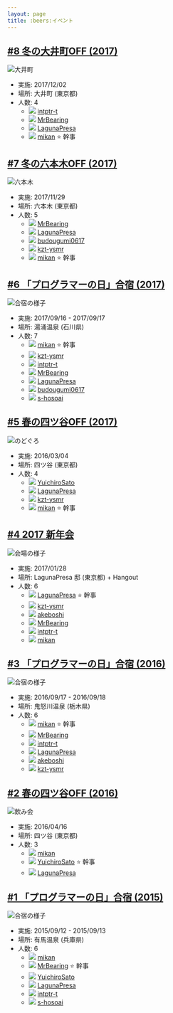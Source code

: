 ```yaml
---
layout: page
title: :beers:イベント
---
```


## [#8 冬の大井町OFF (2017)](/event/8-1202off)

![](/photo/20171202_2011.jpg "大井町")

* 実施: 2017/12/02
* 場所: 大井町 (東京都)
* 人数: 4
  * ![](/images/users/intptr-t_16.png) [intptr-t](https://github.com/intptr-t)
  * ![](/images/users/MrBearing_16.png) [MrBearing](https://github.com/MrBearing)
  * ![](/images/users/LagunaPresa_16.png) [LagunaPresa](https://github.com/LagunaPresa)
  * ![](/images/users/mikan_16.png) [mikan](https://github.com/mikan) :star: 幹事

## [#7 冬の六本木OFF (2017)](/event/7-1129off)

![](/photo/20171129_1947.jpg "六本木")

* 実施: 2017/11/29
* 場所: 六本木 (東京都)
* 人数: 5
  * ![](/images/users/MrBearing_16.png) [MrBearing](https://github.com/MrBearing)
  * ![](/images/users/LagunaPresa_16.png) [LagunaPresa](https://github.com/LagunaPresa)
  * ![](/images/users/budougumi0617_16.png) [budougumi0617](https://github.com/budougumi0617)
  * ![](/images/users/kzt-ysmr_16.png) [kzt-ysmr](https://github.com/kzt-ysmr)
  * ![](/images/users/mikan_16.png) [mikan](https://github.com/mikan) :star: 幹事

## [#6 「プログラマーの日」合宿 (2017)](/event/6-0916camp)

![](/photo/20170916-07.jpg "合宿の様子")

* 実施: 2017/09/16 - 2017/09/17
* 場所: 湯涌温泉 (石川県)
* 人数: 7
  * ![](/images/users/mikan_16.png) [mikan](https://github.com/mikan) :star: 幹事
  * ![](/images/users/kzt-ysmr_16.png) [kzt-ysmr](https://github.com/kzt-ysmr)
  * ![](/images/users/intptr-t_16.png) [intptr-t](https://github.com/intptr-t)
  * ![](/images/users/MrBearing_16.png) [MrBearing](https://github.com/MrBearing)
  * ![](/images/users/LagunaPresa_16.png) [LagunaPresa](https://github.com/LagunaPresa)
  * ![](/images/users/budougumi0617_16.png) [budougumi0617](https://github.com/budougumi0617)
  * ![](/images/users/s-hosoai_16.png) [s-hosoai](https://github.com/s-hosoai)

## [#5 春の四ツ谷OFF (2017)](/event/5-0304off)

![](/photo/20170304-02_203746.jpg "のどぐろ")

* 実施: 2016/03/04
* 場所: 四ツ谷 (東京都)
* 人数: 4
  * ![](/images/users/YuichiroSato_16.png) [YuichiroSato](https://github.com/YuichiroSato)
  * ![](/images/users/LagunaPresa_16.png) [LagunaPresa](https://github.com/LagunaPresa)
  * ![](/images/users/kzt-ysmr_16.png) [kzt-ysmr](https://github.com/kzt-ysmr)
  * ![](/images/users/mikan_16.png) [mikan](https://github.com/mikan) :star: 幹事

## [#4 2017 新年会](/event/4-0128newyear)

![](/photo/20170128-01_0000.jpg "会場の様子")

* 実施: 2017/01/28
* 場所: LagunaPresa 邸 (東京都) + Hangout
* 人数: 6
  * ![](/images/users/LagunaPresa_16.png) [LagunaPresa](https://github.com/LagunaPresa) :star: 幹事
  * ![](/images/users/kzt-ysmr_16.png) [kzt-ysmr](https://github.com/kzt-ysmr)
  * ![](/images/users/akeboshi_16.png) [akeboshi](https://github.com/akeboshi)
  * ![](/images/users/MrBearing_16.png) [MrBearing](https://github.com/MrBearing)
  * ![](/images/users/intptr-t_16.png) [intptr-t](https://github.com/intptr-t)
  * ![](/images/users/mikan_16.png) [mikan](https://github.com/mikan)

## [#3 「プログラマーの日」合宿 (2016)](/event/3-0917camp)

![](/photo/20160918-04_0079.jpg "合宿の様子")

* 実施: 2016/09/17 - 2016/09/18
* 場所: 鬼怒川温泉 (栃木県)
* 人数: 6
  * ![](/images/users/mikan_16.png) [mikan](https://github.com/mikan) :star: 幹事
  * ![](/images/users/MrBearing_16.png) [MrBearing](https://github.com/MrBearing)
  * ![](/images/users/intptr-t_16.png) [intptr-t](https://github.com/intptr-t)
  * ![](/images/users/LagunaPresa_16.png) [LagunaPresa](https://github.com/LagunaPresa)
  * ![](/images/users/akeboshi_16.png) [akeboshi](https://github.com/akeboshi)
  * ![](/images/users/kzt-ysmr_16.png) [kzt-ysmr](https://github.com/kzt-ysmr)


## [#2 春の四ツ谷OFF (2016)](/event/2-0416off)

![](/photo/20160416-03_0738.jpg "飲み会")

* 実施: 2016/04/16
* 場所: 四ツ谷 (東京都)
* 人数: 3
  * ![](/images/users/mikan_16.png) [mikan](https://github.com/mikan)
  * ![](/images/users/YuichiroSato_16.png) [YuichiroSato](https://github.com/YuichiroSato) :star: 幹事
  * ![](/images/users/LagunaPresa_16.png) [LagunaPresa](https://github.com/LagunaPresa)

## [#1 「プログラマーの日」合宿 (2015)](/event/1-0913camp)

![](/photo/20150912-12_2879.jpg "合宿の様子")

* 実施: 2015/09/12 - 2015/09/13
* 場所: 有馬温泉 (兵庫県)
* 人数: 6
  * ![](/images/users/mikan_16.png) [mikan](https://github.com/mikan)
  * ![](/images/users/MrBearing_16.png) [MrBearing](https://github.com/MrBearing) :star: 幹事
  * ![](/images/users/YuichiroSato_16.png) [YuichiroSato](https://github.com/YuichiroSato)
  * ![](/images/users/LagunaPresa_16.png) [LagunaPresa](https://github.com/LagunaPresa)
  * ![](/images/users/intptr-t_16.png) [intptr-t](https://github.com/intptr-t)
  * ![](/images/users/s-hosoai_16.png) [s-hosoai](https://github.com/s-hosoai)
